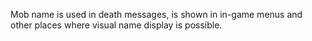 Mob name is used in death messages, is shown in in-game menus and other places where visual name display is possible.